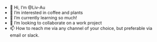 - 👋 Hi, I’m @Liv-Au
- 👀 I’m interested in coffee and plants
- 🌱 I’m currently learning so much! 
- 💞️ I’m looking to collaborate on a work project
- 📫 How to reach me via any channel of your choice, but preferable via email or slack.
